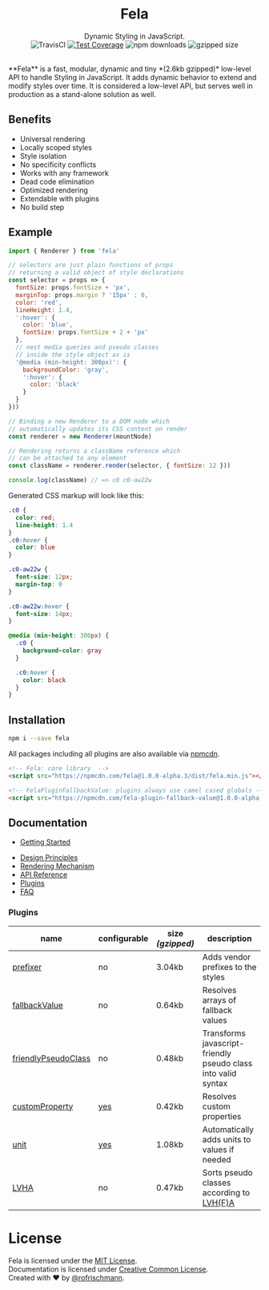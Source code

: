 <h1 align="center">Fela</h1>
<p align="center">
Dynamic Styling in JavaScript.
<br>
<img alt="TravisCI" src="https://travis-ci.org/rofrischmann/fela.svg?branch=master">
<a href="https://codeclimate.com/github/rofrischmann/fela/coverage"><img alt="Test Coverage" src="https://codeclimate.com/github/rofrischmann/fela/badges/coverage.svg"></a>
<img alt="npm downloads" src="https://img.shields.io/npm/dm/fela.svg">
<img alt="gzipped size" src="https://img.shields.io/badge/gzipped-~2.6kb-brightgreen.svg">
</p>
<br>
**Fela** is a fast, modular, dynamic and tiny *(2.6kb gzipped)* low-level API to handle Styling in JavaScript. It adds dynamic behavior to extend and modify styles over time. It is considered a low-level API, but serves well in production as a stand-alone solution as well.

## Benefits
* Universal rendering
* Locally scoped styles
* Style isolation
* No specificity conflicts
* Works with any framework
* Dead code elimination
* Optimized rendering
* Extendable with plugins
* No build step


## Example
```javascript
import { Renderer } from 'fela'

// selectors are just plain functions of props
// returning a valid object of style declarations
const selector = props => {
  fontSize: props.fontSize + 'px',
  marginTop: props.margin ? '15px' : 0,
  color: 'red',
  lineHeight: 1.4,
  ':hover': {
    color: 'blue',
    fontSize: props.fontSize + 2 + 'px'
  },
  // nest media queries and pseudo classes
  // inside the style object as is
  '@media (min-height: 300px)': {
    backgroundColor: 'gray',
    ':hover': {
      color: 'black'
    }
  }
}))

// Binding a new Renderer to a DOM node which
// automatically updates its CSS content on render
const renderer = new Renderer(mountNode)

// Rendering returns a className reference which
// can be attached to any element
const className = renderer.render(selector, { fontSize: 12 }))

console.log(className) // => c0 c0-aw22w
```
Generated CSS markup will look like this:
```CSS
.c0 {
  color: red;
  line-height: 1.4
}
.c0:hover {
  color: blue
}

.c0-aw22w {
  font-size: 12px;
  margin-top: 0
}

.c0-aw22w:hover {
  font-size: 14px;
}

@media (min-height: 300px) {
  .c0 {
    background-color: gray
  }

  .c0:hover {
    color: black
  }
}
```

## Installation
```sh
npm i --save fela
```
All packages including all plugins are also available via [npmcdn](https://npmcdn.com/).
```HTML
<!-- Fela: core library  -->
<script src="https://npmcdn.com/fela@1.0.0-alpha.3/dist/fela.min.js"></script>

<!-- FelaPluginFallbackValue: plugins always use camel cased globals -->
<script src="https://npmcdn.com/fela-plugin-fallback-value@1.0.0-alpha.3/dist/fela-plugin-fallback-value.min.js"></script>
```

## Documentation
+ [Getting Started](/docs/GettingStarted.md)
* [Design Principles](docs/Principles.md)
* [Rendering Mechanism](docs/RenderingMechanism.md)
* [API Reference](docs/api/)
* [Plugins](docs/plugins/)
* [FAQ](FAQ)

### Plugins
| name | configurable | size *(gzipped)* | description |
| --- | --- | --- | ------ |
|[prefixer](docs/plugins/Prefixer.md) |no | 3.04kb |Adds vendor prefixes to the styles |
|[fallbackValue](docs/plugins/fallbackValue.md) |no | 0.64kb | Resolves arrays of fallback values |
|[friendlyPseudoClass](docs/plugins/FriendlyPseudoClass.md) |no |0.48kb |Transforms javascript-friendly pseudo class into valid syntax  |
|[customProperty](docs/plugins/CustomProperty.md) |[yes](docs/plugins/CustomProperty.md#configuration) | 0.42kb | Resolves custom properties |
|[unit](docs/plugins/Unit.md) |[yes](docs/plugins/Unit.md#configuration) |1.08kb | Automatically adds units to values if needed  |
|[LVHA](docs/plugins/LVHA.md) |no |0.47kb | Sorts pseudo classes according to [LVH(F)A](https://css-tricks.com/remember-selectors-with-love-and-hate/)  |


# License
Fela is licensed under the [MIT License](http://opensource.org/licenses/MIT).<br>
Documentation is licensed under [Creative Common License](http://creativecommons.org/licenses/by/4.0/).<br>
Created with ♥ by [@rofrischmann](http://rofrischmann.de).
